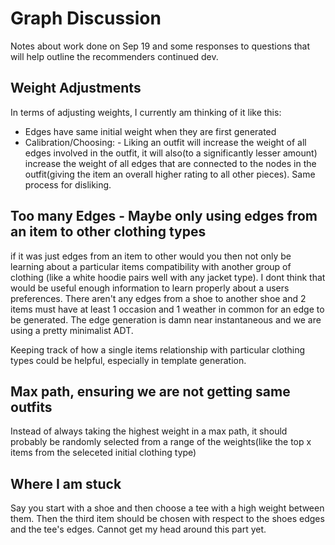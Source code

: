 # Graph Discussion

Notes about work done on Sep 19 and some responses to questions that will help outline the recommenders continued dev.

## Weight Adjustments

In terms of adjusting weights, I currently am thinking of it like this:
- Edges have same initial weight when they are first generated
- Calibration/Choosing:
       - Liking an outfit will increase the weight of all edges involved in the outfit, it will also(to a significantly lesser amount) increase the weight of all edges that are connected to the nodes in the outfit(giving the item an overall higher rating to all other pieces). Same process for disliking. 


## Too many Edges - Maybe only using edges from an item to other clothing types

if it was just edges from an item to other  would you then not only be learning about a particular items compatibility with another group of clothing (like a white hoodie pairs well with any jacket type). I dont think that would be useful enough information to learn properly about a users preferences. There aren't any edges from a shoe to another shoe and 2 items must have at least 1 occasion and 1 weather in common for an edge to be generated. The edge generation is damn near instantaneous and we are using a pretty minimalist ADT. 

Keeping track of how a single items relationship with particular clothing types could be helpful, especially in template generation.


## Max path, ensuring we are not getting same outfits

Instead of always taking the highest weight in a max path, it should probably be randomly selected from a range of the weights(like the top x items from the seleceted initial clothing type) 

## Where I am stuck

Say you start with a shoe and then choose a tee with a high weight between them. Then the third item should be chosen with respect to the shoes edges and the tee's edges. Cannot get my head around this part yet. 


 

